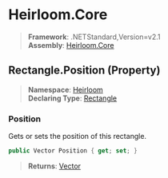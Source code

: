 # Heirloom.Core

> **Framework**: .NETStandard,Version=v2.1  
> **Assembly**: [Heirloom.Core][0]

## Rectangle.Position (Property)

> **Namespace**: [Heirloom][0]  
> **Declaring Type**: [Rectangle][1]

### Position

Gets or sets the position of this rectangle.

```cs
public Vector Position { get; set; }
```

> **Returns**: [Vector][2]

[0]: ../../../Heirloom.Core.md
[1]: ../Rectangle.md
[2]: ../Vector.md
